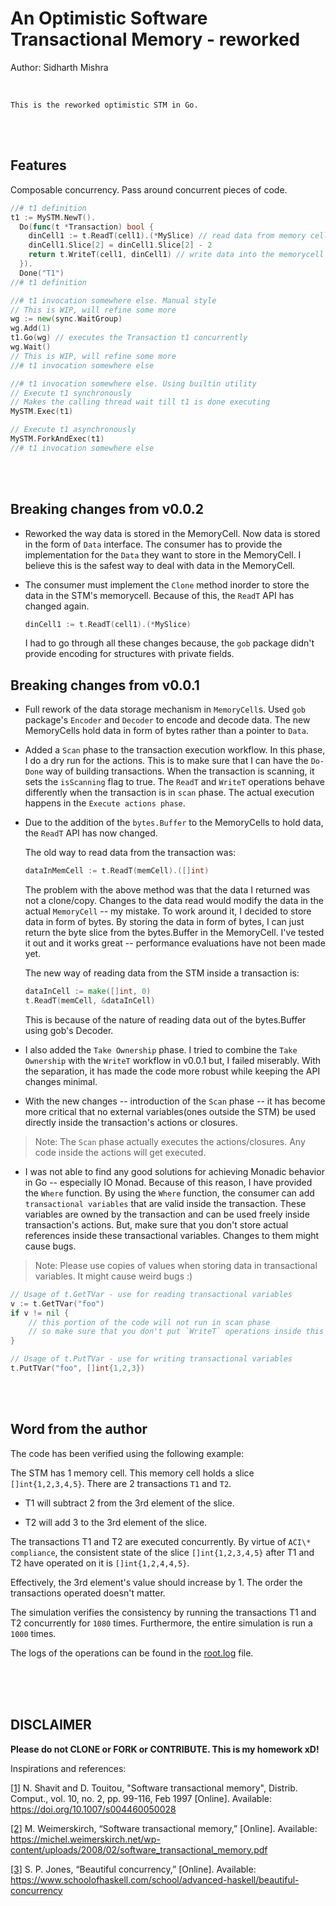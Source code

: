 # An Optimistic Software Transactional Memory - reworked

Author: Sidharth Mishra

</br>

`This is the reworked optimistic STM in Go.`

</br>
</br>

## Features

Composable concurrency. Pass around concurrent pieces of code.

```go
//# t1 definition
t1 := MySTM.NewT().
  Do(func(t *Transaction) bool {
    dinCell1 := t.ReadT(cell1).(*MySlice) // read data from memory cell - reads are transactional operations
    dinCell1.Slice[2] = dinCell1.Slice[2] - 2
    return t.WriteT(cell1, dinCell1) // write data into the memorycell
  }).
  Done("T1")
//# t1 definition

//# t1 invocation somewhere else. Manual style
// This is WIP, will refine some more
wg := new(sync.WaitGroup)
wg.Add(1)
t1.Go(wg) // executes the Transaction t1 concurrently
wg.Wait()
// This is WIP, will refine some more
//# t1 invocation somewhere else

//# t1 invocation somewhere else. Using builtin utility
// Execute t1 synchronously
// Makes the calling thread wait till t1 is done executing
MySTM.Exec(t1)

// Execute t1 asynchronously
MySTM.ForkAndExec(t1)
//# t1 invocation somewhere else
```

</br>
</br>

## Breaking changes from v0.0.2

* Reworked the way data is stored in the MemoryCell. Now data is stored in the form of
  `Data` interface. The consumer has to provide the implementation for the `Data` they
  want to store in the MemoryCell. I believe this is the safest way to deal with data in
  the MemoryCell.

* The consumer must implement the `Clone` method inorder to store the data in the STM's
  memorycell. Because of this, the `ReadT` API has changed again.

  ```Go
  dinCell1 := t.ReadT(cell1).(*MySlice)
  ```

  I had to go through all these changes because, the `gob` package didn't provide encoding
  for structures with private fields.

## Breaking changes from v0.0.1

* Full rework of the data storage mechanism in `MemoryCell`s. Used `gob` package's
  `Encoder` and `Decoder` to encode and decode data. The new MemoryCells hold data in form
  of bytes rather than a pointer to `Data`.

* Added a `Scan` phase to the transaction execution workflow. In this phase, I do a dry
  run for the actions. This is to make sure that I can have the `Do-Done` way of building
  transactions. When the transaction is scanning, it sets the `isScanning` flag to true.
  The `ReadT` and `WriteT` operations behave differently when the transaction is in `scan`
  phase. The actual execution happens in the `Execute actions phase`.

* Due to the addition of the `bytes.Buffer` to the MemoryCells to hold data, the `ReadT`
  API has now changed.

  The old way to read data from the transaction was:

  ```Go
  dataInMemCell := t.ReadT(memCell).([]int)
  ```

  The problem with the above method was that the data I returned was not a clone/copy.
  Changes to the data read would modify the data in the actual `MemoryCell` -- my mistake.
  To work around it, I decided to store data in form of bytes. By storing the data in form
  of bytes, I can just return the byte slice from the bytes.Buffer in the MemoryCell. I've
  tested it out and it works great -- performance evaluations have not been made yet.

  The new way of reading data from the STM inside a transaction is:

  ```Go
  dataInCell := make([]int, 0)
  t.ReadT(memCell, &dataInCell)
  ```

  This is because of the nature of reading data out of the bytes.Buffer using gob's
  Decoder.

* I also added the `Take Ownership` phase. I tried to combine the `Take Ownership` with
  the `WriteT` workflow in v0.0.1 but, I failed miserably. With the separation, it has
  made the code more robust while keeping the API changes minimal.

* With the new changes -- introduction of the `Scan` phase -- it has become more critical
  that no external variables(ones outside the STM) be used directly inside the
  transaction's actions or closures.

> Note: The `Scan` phase actually executes the actions/closures. Any code inside the
> actions will get executed.

* I was not able to find any good solutions for achieving Monadic behavior in Go --
  especially IO Monad. Because of this reason, I have provided the `Where` function. By
  using the `Where` function, the consumer can add `transactional variables` that are
  valid inside the transaction. These variables are owned by the transaction and can be
  used freely inside transaction's actions. But, make sure that you don't store actual
  references inside these transactional variables. Changes to them might cause bugs.

> Note: Please use copies of values when storing data in transactional variables. It might
> cause weird bugs :)

```Go
// Usage of t.GetTVar - use for reading transactional variables
v := t.GetTVar("foo")
if v != nil {
    // this portion of the code will not run in scan phase
    // so make sure that you don't put `WriteT` operations inside this
}

// Usage of t.PutTVar - use for writing transactional variables
t.PutTVar("foo", []int{1,2,3})
```

</br>
</br>

## Word from the author

The code has been verified using the following example:

The STM has 1 memory cell. This memory cell holds a slice `[]int{1,2,3,4,5}`. There are 2
transactions `T1` and `T2`.

* T1 will subtract 2 from the 3rd element of the slice.

* T2 will add 3 to the 3rd element of the slice.

The transactions T1 and T2 are executed concurrently. By virtue of `ACI\* compliance`, the
consistent state of the slice `[]int{1,2,3,4,5}` after T1 and T2 have operated on it is
`[]int{1,2,4,4,5}`.

Effectively, the 3rd element's value should increase by 1. The order the transactions
operated doesn't matter.

The simulation verifies the consistency by running the transactions T1 and T2 concurrently
for `1080` times. Furthermore, the entire simulation is run a `1000` times.

The logs of the operations can be found in the [root.log](./root.log) file.

</br>
</br>
</br>

## DISCLAIMER

<footer>
<p>
  <strong>
    Please do not CLONE or FORK or CONTRIBUTE. This is my homework xD!
  </strong>
</p>
<p>
Inspirations and references:

[[1]](https://doi.org/10.1007/s004460050028) N. Shavit and D. Touitou, "Software
transactional memory", Distrib. Comput., vol. 10, no. 2, pp. 99-116, Feb 1997 [Online].
Available: https://doi.org/10.1007/s004460050028

[[2]](https://michel.weimerskirch.net/wp-content/uploads/2008/02/software_transactional_memory.pdf)
M. Weimerskirch, “Software transactional memory,” [Online]. Available:
https://michel.weimerskirch.net/wp-content/uploads/2008/02/software_transactional_memory.pdf

[[3]](https://www.schoolofhaskell.com/school/advanced-haskell/beautiful-concurrency) S. P.
Jones, “Beautiful concurrency,” [Online]. Available:
https://www.schoolofhaskell.com/school/advanced-haskell/beautiful-concurrency

</p>
</footer>
